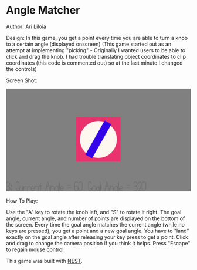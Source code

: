 # Angle Matcher

Author: Ari Liloia

Design: 
In this game, you get a point every time you are able to turn a knob to a certain angle (displayed onscreen)
(This game started out as an attempt at implementing "picking" - Originally I wanted users to be able to click and drag the knob. I had trouble translating object coordinates to clip coordinates (this code is commented out) so at the last minute I changed the controls)

Screen Shot:

![Screen Shot](screenshot.png)

How To Play:

Use the "A" key to rotate the knob left, and "S" to rotate it right. 
The goal angle, current angle, and number of points are displayed on the bottom of the screen.
Every time the goal angle matches the current angle (while no keys are pressed), you get a point and a new goal angle. You have to "land" exactly on the goal angle after releasing your key press to get a point. 
Click and drag to change the camera position if you think it helps. Press "Escape" to regain mouse control.

This game was built with [NEST](NEST.md).
